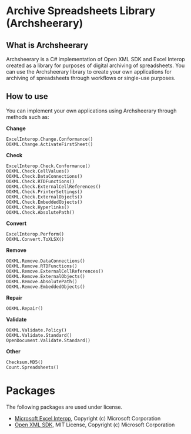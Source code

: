 # Archive Spreadsheets Library (Archsheerary)

## What is Archsheerary
Archsheerary is a C# implementation of Open XML SDK and Excel Interop created as a library for purposes of digital archiving of spreadsheets. You can use the Archsheerary library to create your own applications for archiving of spreadsheets through workflows or single-use purposes.

## How to use
You can implement your own applications using Archsheerary through methods such as:

**Change**
```
ExcelInterop.Change.Conformance()
OOXML.Change.ActivateFirstSheet()
```
**Check**
```
ExcelInterop.Check.Conformance()
OOXML.Check.CellValues()
OOXML.Check.DataConnections()
OOXML.Check.RTDFunctions()
OOXML.Check.ExternalCellReferences()
OOXML.Check.PrinterSettings()
OOXML.Check.ExternalObjects()
OOXML.Check.EmbeddedObjects()
OOXML.Check.Hyperlinks()
OOXML.Check.AbsolutePath()
```
**Convert**
```
ExcelInterop.Perform()
OOXML.Convert.ToXLSX()
```
**Remove**
```
OOXML.Remove.DataConnections()
OOXML.Remove.RTDFunctions()
OOXML.Remove.ExternalCellReferences()
OOXML.Remove.ExternalObjects()
OOXML.Remove.AbsolutePath()
OOXML.Remove.EmbeddedObjects()
```
**Repair**
```
OOXML.Repair()
```
**Validate**
```
OOXML.Validate.Policy()
OOXML.Validate.Standard()
OpenDocument.Validate.Standard()
```
**Other**
```
Checksum.MD5()
Count.Spreadsheets()
```

# Packages
The following packages are used under license.

* [Microsoft Excel Interop](https://www.nuget.org/packages/Microsoft.Office.Interop.Excel), Copyright (c) Microsoft Corporation
* [Open XML SDK](https://github.com/OfficeDev/Open-XML-SDK), MIT License, Copyright (c) Microsoft Corporation
